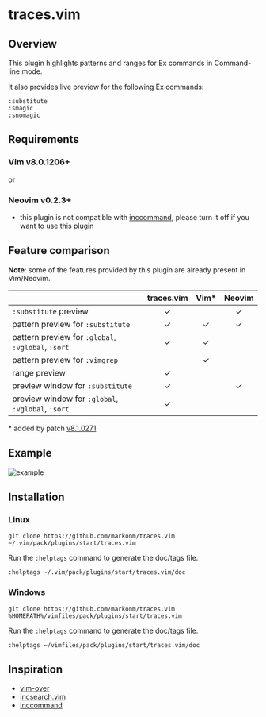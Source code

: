 # traces.vim

## Overview
This plugin highlights patterns and ranges for Ex commands in Command-line mode.

It also provides live preview for the following Ex commands:
```
:substitute
:smagic
:snomagic
```

## Requirements
### Vim v8.0.1206+
or
### Neovim v0.2.3+
 - this plugin is not compatible with [inccommand](https://neovim.io/doc/user/options.html#'inccommand'), please turn it off if you want to use this plugin


## Feature comparison
**Note**: some of the features provided by this plugin are already present in Vim/Neovim.

|                                                    | traces.vim  | Vim*  | Neovim |
|----------------------------------------------------| :---------: | :---: | :---:  |
| `:substitute` preview                              | ✓           |       | ✓      |
| pattern preview for `:substitute`                  | ✓           | ✓     | ✓      |
| pattern preview for `:global`, `:vglobal`, `:sort` | ✓           | ✓     |        |
| pattern preview for `:vimgrep`                     |             | ✓     |        |
| range preview                                      | ✓           |       |        |
| preview window for `:substitute`                   | ✓           |       | ✓      |
| preview window for `:global`, `:vglobal`, `:sort`  | ✓           |       |        |

\* added by patch [v8.1.0271](https://github.com/vim/vim/commit/b0acacd767a2b0618a7f3c08087708f4329580d0)

## Example
![example](img/traces_example.gif?raw=true)

## Installation
### Linux
`git clone https://github.com/markonm/traces.vim ~/.vim/pack/plugins/start/traces.vim`

Run the `:helptags` command to generate the doc/tags file.

`:helptags ~/.vim/pack/plugins/start/traces.vim/doc`

### Windows
`git clone https://github.com/markonm/traces.vim %HOMEPATH%/vimfiles/pack/plugins/start/traces.vim`

Run the `:helptags` command to generate the doc/tags file.

`:helptags ~/vimfiles/pack/plugins/start/traces.vim/doc`

## Inspiration
 - [vim-over](https://github.com/osyo-manga/vim-over)
 - [incsearch.vim](https://github.com/haya14busa/incsearch.vim)
 - [inccommand](https://neovim.io/doc/user/options.html#'inccommand')
